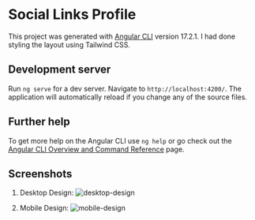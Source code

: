 # Social Links Profile

This project was generated with [Angular CLI](https://github.com/angular/angular-cli) version 17.2.1. I had done styling the layout using Tailwind CSS.  

## Development server

Run `ng serve` for a dev server. Navigate to `http://localhost:4200/`. The application will automatically reload if you change any of the source files.

## Further help

To get more help on the Angular CLI use `ng help` or go check out the [Angular CLI Overview and Command Reference](https://angular.io/cli) page.

## Screenshots

1. Desktop Design:
![desktop-design](https://github.com/vishalyv252/Social-links-profile/assets/105093020/3c598235-237c-45d4-907f-806e1e5c01ad)

2. Mobile Design:
![mobile-design](https://github.com/vishalyv252/Social-links-profile/assets/105093020/830d3c25-f9f6-4748-9837-2f5f22511407)
